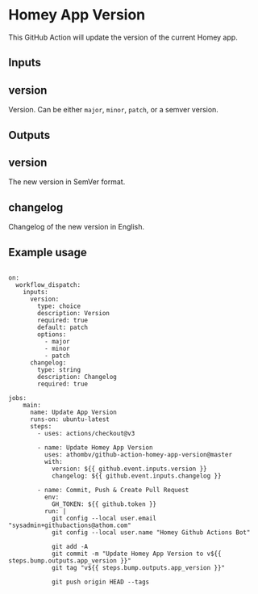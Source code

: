 # Homey App Version

This GitHub Action will update the version of the current Homey app.

## Inputs

## version

Version. Can be either `major`, `minor`, `patch`, or a semver version.

## Outputs

## version

The new version in SemVer format.

## changelog

Changelog of the new version in English.

## Example usage

```name: Update Homey App Version

on:
  workflow_dispatch:
    inputs:
      version:
        type: choice
        description: Version
        required: true
        default: patch
        options:
          - major
          - minor
          - patch
      changelog:
        type: string
        description: Changelog
        required: true

jobs:  
    main:
      name: Update App Version
      runs-on: ubuntu-latest
      steps:
        - uses: actions/checkout@v3
        
        - name: Update Homey App Version
          uses: athombv/github-action-homey-app-version@master
          with:
            version: ${{ github.event.inputs.version }}
            changelog: ${{ github.event.inputs.changelog }}

        - name: Commit, Push & Create Pull Request
          env:
            GH_TOKEN: ${{ github.token }}
          run: |
            git config --local user.email "sysadmin+githubactions@athom.com"
            git config --local user.name "Homey Github Actions Bot"

            git add -A
            git commit -m "Update Homey App Version to v${{ steps.bump.outputs.app_version }}"
            git tag "v${{ steps.bump.outputs.app_version }}"

            git push origin HEAD --tags
```